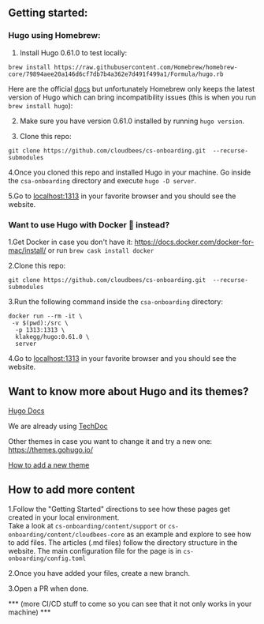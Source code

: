 ## Getting started:


### Hugo using Homebrew:

1. Install Hugo 0.61.0 to test locally:

```brew install https://raw.githubusercontent.com/Homebrew/homebrew-core/79894aee20a146d6cf7db7b4a362e7d491f499a1/Formula/hugo.rb```

Here are the official [docs](https://gohugo.io/getting-started/installing/#install-hugo-with-brew) but unfortunately Homebrew only keeps the latest version of Hugo which can bring incompatibility issues (this is when you run ```brew install hugo```):


2. Make sure you have version 0.61.0 installed by running ```hugo version```.

3. Clone this repo:

```git clone https://github.com/cloudbees/cs-onboarding.git  --recurse-submodules```

4.Once you cloned this repo and installed Hugo in your machine. Go inside the ```csa-onboarding``` directory and execute ```hugo -D server```. 

5.Go to [localhost:1313](localhost:1313) in your favorite browser and you should see the website.


### Want to use Hugo with Docker 🐳 instead?

1.Get Docker in case you don't have it: https://docs.docker.com/docker-for-mac/install/ or run ```brew cask install docker```

2.Clone this repo:

```git clone https://github.com/cloudbees/cs-onboarding.git  --recurse-submodules```


3.Run the following command inside the ```csa-onboarding``` directory:

``` 
docker run --rm -it \
 -v $(pwd):/src \
  -p 1313:1313 \
  klakegg/hugo:0.61.0 \
  server 
```

4.Go to [localhost:1313](localhost:1313) in your favorite browser and you should see the website.


## Want to know more about Hugo and its themes?

[Hugo Docs](https://gohugo.io/documentation/)

We are already using [TechDoc](https://themes.gohugo.io/hugo-theme-techdoc/)

Other themes in case you want to change it and try a new one:
https://themes.gohugo.io/

[How to add a new theme](https://gohugo.io/getting-started/quick-start/)

## How to add more content

1.Follow the "Getting Started" directions to see how these pages get created in your local environment.  
Take a look at ```cs-onboarding/content/support``` or ```cs-onboarding/content/cloudbees-core``` as an example and explore to see how to add files. The articles (.md files) follow the directory structure in the website. The main configuration file for the page is in ```cs-onboarding/config.toml ```

2.Once you have added your files, create a new branch.

3.Open a PR when done.

*** (more CI/CD stuff to come so you can see that it not only works in your machine) ***







